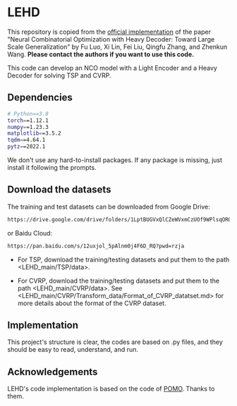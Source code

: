 # LEHD

This repository is copied from the [official implementation](https://github.com/CIAM-Group/NCO_code/tree/main/single_objective/LEHD) of the paper "Neural Combinatorial Optimization with Heavy Decoder: Toward Large Scale Generalization" by Fu Luo, Xi Lin, Fei Liu, Qingfu Zhang, and Zhenkun Wang. **Please contact the authors if you want to use this code.**  

This code can develop an NCO model with a Light Encoder and a Heavy Decoder for solving TSP and CVRP. 

## Dependencies

```bash
# Python==3.8
torch==1.12.1
numpy==1.23.3
matplotlib==3.5.2
tqdm==4.64.1
pytz==2022.1
```

We don't use any hard-to-install packages. 
If any package is missing, just install it following the prompts.

## Download the datasets
The training and test datasets can be downloaded from Google Drive:
```bash
https://drive.google.com/drive/folders/1LptBUGVxQlCZeWVxmCzUOf9WPlsqOROR?usp=sharing
```
or  Baidu Cloud:
```bash
https://pan.baidu.com/s/12uxjol_5pAlnm0j4F6D_RQ?pwd=rzja
```
- For TSP, download the training/testing datasets and put them to the path <LEHD_main/TSP/data>.

- For CVRP, download the training/testing datasets and put them to the path <LEHD_main/CVRP/data>.
See <LEHD_main/CVRP/Transform_data/Format_of_CVRP_datatset.md> for more details about the format of the CVRP dataset.


## Implementation

This project's structure is clear, the codes are based on .py files, and they should be easy to read, understand, and run.


## Acknowledgements
LEHD's code implementation is based on the code of [POMO](https://github.com/yd-kwon/POMO/tree/master/NEW_py_ver).
Thanks to them.